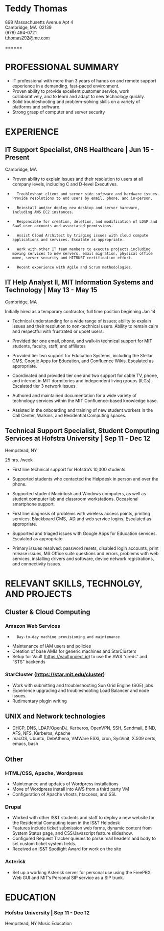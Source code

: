 # Teddy Thomas

898 Massachusetts Avenue Apt 4  
Cambridge, MA  02139  
(978) 494-0721  
tthomas292@me.com

======
# PROFESSIONAL SUMMARY
*   IT professional with more than 3 years of hands on and remote support experience in a demanding, fast-paced environment. 
*   Proven ability to provide excellent customer service, work collaboratively, and to learn and adapt to new technology quickly. 
*   Solid troubleshooting and problem-solving skills on a variety of platforms and software.
*   Strong grasp of computer and server security

# EXPERIENCE
## IT Support Specialist, GNS Healthcare | Jun 15 - Present 

Cambridge, MA

*	Proven ability to explain issues and their resolution to users at all company levels, including C and D-level Executives.

*   	Troubleshoot client and server side software and hardware issues. Provide resolutions to end users by email, phone, and in-person.

*   	Reinstall and/or deploy new desktop and server hardware, including AWS EC2 instances.

*   	Responsible for creation, deletion, and modification of LDAP and SaaS user accounts and associated permissions.

*   	Assist Cloud Architect by triaging issues with cloud compute applications and services. Escalate as appropriate.

*   	Work with other IT team members to execute projects including moving services to new servers, email migration, physical office move, server security and HITRUST certification effort.

*   	Recent experience with Agile and Scrum methodologies.

## IT Help Analyst II, MIT Information Systems and Technology | May 13 - May 15 

Cambridge, MA

Initially hired as a temporary contractor, full time position beginning Jan 14

*	Technical understanding for a wide range of issues; ability to explain issues and their resolution to non-technical users. Ability to remain calm and respectful with frustrated or upset users.

*	Provided tier one email, phone, and walk-in technical support for MIT students, faculty, staff, and affiliates

*	Provided tier two support for Education Systems, including the Stellar CMS, Google Apps for Education, and Confluence Wikis. Escalated as appropriate.

*	Coordinated and provided tier one and two support for cable TV, phone, and internet in MIT dormitories and independent living groups (ILGs). Escalated tier 3 network issues.

*	Authored and maintained documentation for a wide variety of technology services within the MIT Confluence-based knowledge base.

*	Assisted in the onboarding and training of new student workers in the Call Center, Walkins, and Residential Computing spaces.

## Technical Support Specialist, Student Computing Services at Hofstra University | Sep 11 - Dec 12

Hempstead, NY

25 hrs. /week

*	First line technical support for Hofstra’s 10,000 students

*	Supported students who contacted the Helpdesk in person and over the phone.

*	Supported student Macintosh and Windows computers, as well as student computer lab and classroom workstations. Occasional smartphone support.

*	First line diagnosis of problems with wireless access points, printing services, Blackboard CMS,  AD and web service logins. Escalated as appropriate.

*	Supported and triaged issues with Google Apps for Education services. Escalated as appropriate.

*	Primary issues resolved: password resets, disabled login accounts, print release issues, MS Office suite questions and errors, problems with web services, installing drivers and software, device network registrations, and connectivity issues.

# RELEVANT SKILLS, TECHNOLGY, AND PROJECTS

## Cluster & Cloud Computing
### Amazon Web Services
*   	Day-to-day machine provisioning and maintenance
* 	Maintenance of IAM users and policies
* 	Creation of base AMIs for generic machines and StarClusters
*	Setup for Vault (https://vaultproject.io) to use the AWS “creds” and “STS” backends


### StarCluster (https://star.mit.edu/cluster)
*   Work with submitting and troubleshooting Sun Grid Engine (SGE) jobs
*   Experience upgrading and troubleshooting Load Balancer and node issues.
*   Rudimentary plugin writing 

## UNIX and Network technologies
*  DHCP, DNS, LDAP/OpenDJ, Kerberos, OpenVPN, SSH, Sendmail, BIND, AFS, NFS, Kerberos, Apache
*  macOS, Ubuntu, DebAthena, VMWare ESXi, cron, SysVinit, X.509 certs, emacs, bash

## Other
### HTML/CSS, Apache, Wordpress
*   Maintenance and updates of Wordpress installations
*   Move of Wordpress install into AWS from a third party VM
*   Configuration of Apache vhosts, htaccess, and SSL

### Drupal
*   Worked with other IS&T students and staff to deploy a new website for the Residential Computing team in the IS&T Helpdesk
*   Features include ticket submission web forms, dynamic content from System Status page, and CSS/Javascript feature slideshow.
*   Configured Request Tracker queues to parse mail headers and body to set custom ticket system fields. 
*   Received an IS&T Spotlight Award for work on the site

### Asterisk
* Set up a working Asterisk server for personal use using the FreePBX Web GUI and MIT’s Personal SIP service as a SIP trunk.

# EDUCATION

### Hofstra University | Sep 11 - Dec 12
Hempstead, NY
Music Education

